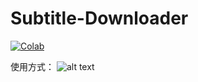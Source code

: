 # Subtitle-Downloader

<a href="https://colab.research.google.com/drive/13tv-eT5mx6EWBL_du9Bd2gMQFxT83NCp?usp=sharing" target="_blank">
<img src="https://colab.research.google.com/assets/colab-badge.svg" 
     title="Open this file in Google Colab" alt="Colab"/>
</a>

<br />

使用方式：
![alt text](https://github.com/wayneclub/Subtitle-Downloader/blob/main/guide.png?raw=true)

